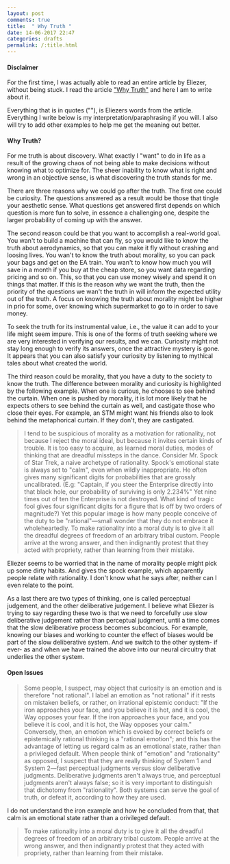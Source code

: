 ```yaml
---
layout: post
comments: true
title:  " Why Truth "
date: 14-06-2017 22:47
categories: drafts
permalink: /:title.html
---
```

#### Disclaimer

For the first time, I was actually able to read an entire article by Eliezer, without being stuck. I read the article ["Why Truth"][ele_why_truth] and here I am to write about it.

Everything that is in quotes (""), is Eliezers words from the article. Everything I write below is my interpretation/paraphrasing if you will. I also will try to add other examples to help me get the meaning out better.


#### Why Truth? 

For me truth is about discovery. What exactly I "want" to do in life as a result of the growing chaos of not being able to make decisions without knowing what to optimize for. The sheer inability to know what is right and wrong in an objective sense, is what discovering the truth stands for me.

There are three reasons why we could go after the truth. The first one could be curiosity. The questions answered as a result would be those that tingle your aesthetic sense. What questions get answered first depends on which question is more fun to solve, in essence a challenging one, despite the larger probability of coming up with the answer.

The second reason could be that you want to accomplish a real-world goal. You wan't to build a machine that can fly, so you would like to know the truth about aerodynamics, so that you can make it fly without crashing and loosing lives. You wan't to know the truth about morality, so you can pack your bags and get on the EA train. You wan't to know how much you will save in a month if you buy at the cheap store, so you want data regarding pricing and so on. This, so that you can use money wisely and spend it on things that matter. If this is the reason why we want the truth, then the priority of the questions we wan't the truth in will inform the expected utility out of the truth. A focus on knowing the truth about morality might be higher in prio for some, over knowing which supermarket to go to in order to save money.

To seek the truth for its instrumental value, i.e., the value it can add to your life might seem impure. This is one of the forms of truth seeking where we are very interested in verifying our results, and we can. Curiosity might not stay long enough to verify its answers, once the attractive mystery is gone. It appears that you can also satisfy your curiosity by listening to mythical tales about what created the world.
 
The third reason could be morality, that you have a duty to the society to know the truth. The difference between morality and curiosity is highlighted by the following example. When one is curious, he chooses to see behind the curtain. When one is pushed by morality, it is lot more likely that he expects others to see behind the curtain as well, and castigate those who close their eyes. For example, an STM might want his friends also to look behind the metaphorical curtain. If they don't, they are castigated.

>I tend to be suspicious of morality as a motivation for rationality, not because I reject the moral ideal, but because it invites certain kinds of trouble.  It is too easy to acquire, as learned moral duties, modes of thinking that are dreadful missteps in the dance.  Consider Mr. Spock of Star Trek, a naive archetype of rationality.  Spock's emotional state is always set to "calm", even when wildly inappropriate.  He often gives many significant digits for probabilities that are grossly uncalibrated.  (E.g:  "Captain, if you steer the Enterprise directly into that black hole, our probability of surviving is only 2.234%"  Yet nine times out of ten the Enterprise is not destroyed.  What kind of tragic fool gives four significant digits for a figure that is off by two orders of magnitude?)  Yet this popular image is how many people conceive of the duty to be "rational"—small wonder that they do not embrace it wholeheartedly.  To make rationality into a moral duty is to give it all the dreadful degrees of freedom of an arbitrary tribal custom.  People arrive at the wrong answer, and then indignantly protest that they acted with propriety, rather than learning from their mistake.

Eliezer seems to be worried that in the name of morality people might pick up some dirty habits. And gives the spock example, which apparently people relate with rationality. I don't know what he says after, neither can I even relate to the point. 

As a last there are two types of thinking, one is called perceptual judgement, and the other deliberative judgement. I believe what Eliezer is trying to say regarding these two is that we need to forcefully use slow deliberative judgement rather than perceptual judgment, until a time comes that the slow deliberative process becomes subconcious. For example, knowing our biases and working to counter the effect of biases would be part of the slow deliberative system. And we switch to the other system- if ever- as and when we have trained the above into our neural circuitry that underlies the other system.

#### Open Issues


>Some people, I suspect, may object that curiosity is an emotion and is therefore "not rational". I label an emotion as "not rational" if it rests on mistaken beliefs, or rather, on irrational epistemic conduct: "If the iron approaches your face, and you believe it is hot, and it is cool, the Way opposes your fear. If the iron approaches your face, and you believe it is cool, and it is hot, the Way opposes your calm." Conversely, then, an emotion which is evoked by correct beliefs or epistemically rational thinking is a "rational emotion"; and this has the advantage of letting us regard calm as an emotional state, rather than a privileged default. When people think of "emotion" and "rationality" as opposed, I suspect that they are really thinking of System 1 and System 2—fast perceptual judgments versus slow deliberative judgments. Deliberative judgments aren't always true, and perceptual judgments aren't always false; so it is very important to distinguish that dichotomy from "rationality". Both systems can serve the goal of truth, or defeat it, according to how they are used.

I do not understand the iron example and how he concluded from that, that calm is an emotional state rather than a orivileged default.

>To make rationality into a moral duty is to give it all the dreadful degrees of freedom of an arbitrary tribal custom.  People arrive at the wrong answer, and then indignantly protest that they acted with propriety, rather than learning from their mistake.


[ele_why_truth]:http://lesswrong.com/lw/go/why_truth_and/
